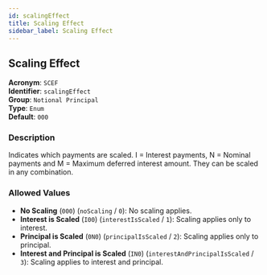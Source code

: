 ```yaml
---
id: scalingEffect
title: Scaling Effect
sidebar_label: Scaling Effect
---
```


## Scaling Effect

**Acronym**: `SCEF`  
**Identifier**: `scalingEffect`  
**Group**: `Notional Principal`  
**Type**: `Enum`  
**Default**: `000
`  

### Description
Indicates which payments are scaled. I = Interest payments, N = Nominal payments and M = Maximum deferred interest amount. They can be scaled in any combination.

### Allowed Values
- **No Scaling** (`000`) (`noScaling` / `0`): No scaling applies.
- **Interest is Scaled** (`I00`) (`interestIsScaled` / `1`): Scaling applies only to interest.
- **Principal is Scaled** (`0N0`) (`principalIsScaled` / `2`): Scaling applies only to principal.
- **Interest and Principal is Scaled** (`IN0`) (`interestAndPrincipalIsScaled` / `3`): Scaling applies to interest and principal.
